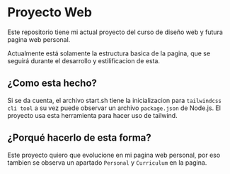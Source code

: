 # Proyecto Web
Este repositorio tiene mi actual proyecto del curso de diseño web y futura pagina web personal. 

Actualmente está solamente la estructura basica de la pagina, que se seguirá durante el desarrollo y estilificacion de esta.

## ¿Como esta hecho?
Si se da cuenta, el archivo start.sh tiene la inicializacion para `tailwindcss cli tool` a su vez puede observar un archivo `package.json` de Node.js. El proyecto usa esta herramienta para hacer uso de tailwind.

## ¿Porqué hacerlo de esta forma?
Este proyecto quiero que evolucione en mi pagina web personal, por eso tambien se observa un apartado `Personal` y `Curriculum` en la pagina.

